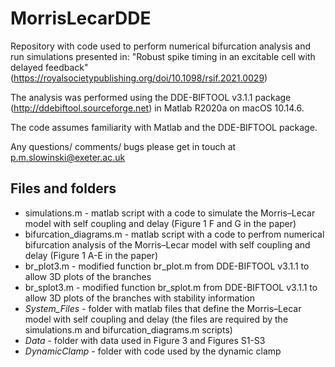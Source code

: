 # MorrisLecarDDE

Repository with code used to perform numerical bifurcation analysis and run simulations presented in: "Robust spike timing in an excitable cell with delayed feedback" (https://royalsocietypublishing.org/doi/10.1098/rsif.2021.0029)

The analysis was performed using the DDE-BIFTOOL v3.1.1 package (http://ddebiftool.sourceforge.net) in Matlab R2020a on macOS 10.14.6.

The code assumes familiarity with Matlab and the DDE-BIFTOOL package.

Any questions/ comments/ bugs please get in touch at p.m.slowinski@exeter.ac.uk

## Files and folders
* simulations.m - matlab script with a code to simulate the Morris–Lecar model with self coupling and delay (Figure 1 F and G in the paper)
* bifurcation_diagrams.m - matlab script with a code to perfrom numerical bifurcation analysis of the Morris–Lecar model with self coupling and delay (Figure 1 A-E in the paper)
* br_plot3.m - modified function br_plot.m from DDE-BIFTOOL v3.1.1 to allow 3D plots of the branches
* br_splot3.m - modified function br_splot.m from DDE-BIFTOOL v3.1.1 to allow 3D plots of the branches with stability information
* _System_Files_ - folder with matlab files that define the Morris–Lecar model with self coupling and delay (the files are required by the simulations.m and bifurcation_diagrams.m scripts)
* _Data_ - folder with data used in Figure 3 and Figures S1-S3
* _DynamicClamp_ - folder with code used by the dynamic clamp
